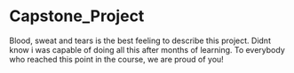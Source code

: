 # Capstone_Project

Blood, sweat and tears is the best feeling to describe this project.
Didnt know i was capable of doing all this after months of learning.
To everybody who reached this point in the course, we are proud of you!
